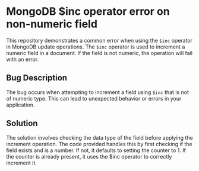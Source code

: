 # MongoDB $inc operator error on non-numeric field
This repository demonstrates a common error when using the `$inc` operator in MongoDB update operations. The `$inc` operator is used to increment a numeric field in a document. If the field is not numeric, the operation will fail with an error. 

## Bug Description
The bug occurs when attempting to increment a field using `$inc` that is not of numeric type. This can lead to unexpected behavior or errors in your application.

## Solution
The solution involves checking the data type of the field before applying the increment operation.  The code provided handles this by first checking if the field exists and is a number. If not, it defaults to setting the counter to 1. If the counter is already present, it uses the $inc operator to correctly increment it.